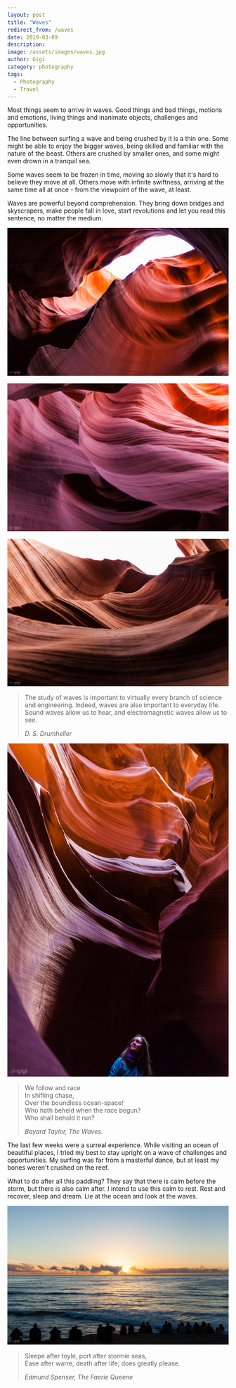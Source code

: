 ```yaml
---
layout: post
title: "Waves"
redirect_from: /waves
date: 2019-03-09
description:
image: /assets/images/waves.jpg
author: Gigi
category: photography
tags:
  - Photography
  - Travel
---
```


Most things seem to arrive in waves. Good things and bad things, motions and emotions,  living things and inanimate objects, challenges and opportunities.

The line between surfing a wave and being crushed by it is a thin one. Some might be able to enjoy the bigger waves, being skilled and familiar with the nature of the beast. Others are crushed by smaller ones, and some might even drown in a tranquil sea.

Some waves seem to be frozen in time, moving so slowly that it's hard to believe they move at all. Others move with infinite swiftness, arriving at the same time all at once - from the viewpoint of the wave, at least.

Waves are powerful beyond comprehension. They bring down bridges and skyscrapers, make people fall in love, start revolutions and let you read this sentence, no matter the medium.

![Stony waves](/assets/images/waves-stone.jpg#full)

![Orange waves](/assets/images/waves-orange.jpg#full)

![Brown waves](/assets/images/waves-brown.jpg#full)

> The study of waves is important to virtually every branch of science and engineering. Indeed, waves are also important to everyday life. Sound waves allow us to hear, and electromagnetic waves allow us to see.
>
> <cite>D. S. Drumheller</cite>

![Waves above](/assets/images/waves-above.jpg)

> We follow and race<br/>
> In shifting chase,<br/>
> Over the boundless ocean-space!<br/>
> Who hath beheld when the race begun?<br/>
> Who shall behold it run?
>
> <cite>Bayard Taylor, The Waves.</cite>

The last few weeks were a surreal experience. While visiting an ocean of beautiful places, I tried my best to stay upright on a wave of challenges and opportunities. My surfing was far from a masterful dance, but at least my bones weren't crushed on the reef.

What to do after all this paddling? They say that there is calm before the storm, but there is also calm after. I intend to use this calm to rest. Rest and recover, sleep and dream. Lie at the ocean and look at the waves.

![Ocean waves](/assets/images/waves-ocean.jpg#full)

> Sleepe after toyle, port after stormie seas,<br/>
> Ease after warre, death after life, does greatly please.
>
> <cite>Edmund Spenser, The Faerie Queene</cite>
